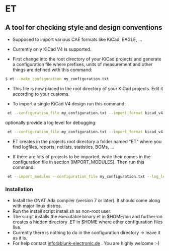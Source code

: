 # ET
## A tool for checking style and design conventions
- Supposed to import various CAE formats like KiCad, EAGLE, ...
- Currently only KiCad V4 is supported.

- First change into the root directory of your KiCad projects and generate a configuration file where prefixes, units of measurement and other things are defined with this command:

```sh
$ et --make_configuration my_configuration.txt
```

- This file is now placed in the root directory of your KiCad projects. Edit it according to your customs.

- To import a single KiCad V4 design run this command: 

```sh
 et --configuration_file my_configuration.txt --import_format kicad_v4 --import_project my_kicad_project/
```
 
optionally provide a log level for debugging:

```sh 
 et --configuration_file my_configuration.txt --import_format kicad_v4 --import_project my_kicad_project/ --log_level 2
```

- ET creates in the projects root directory a folder named "ET" where you find logfiles, reports, netlists, statistics, BOMs, ...

- If there are lots of projects to be imported, write their names in the configuration file in section [IMPORT_MODULES]. Then run this command:

```sh
 et --import_modules --configuration_file my_configuration.txt --log_level 1
```

### Installation
- Install the GNAT Ada compiler (version 7 or later). It should come along with major linux distros.
- Run the install script install.sh as non-root user.
- The script installs the executable binary et in $HOME/bin and further-on creates a hidden directory .ET in $HOME where other configuration files live.
- Currently there is nothing to do in the configuration directory -> leave it as it is.
- For help contact info@blunk-electronic.de . You are highly welcome :-)
